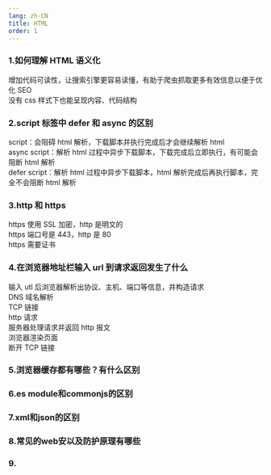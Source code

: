 ```yaml
---
lang: zh-CN
title: HTML
order: 1
---
```


### 1.如何理解 HTML 语义化

增加代码可读性，让搜索引擎更容易读懂，有助于爬虫抓取更多有效信息以便于优化 SEO  
没有 css 样式下也能呈现内容、代码结构

### 2.script 标签中 defer 和 async 的区别

script：会阻碍 html 解析，下载脚本并执行完成后才会继续解析 html  
async script：解析 html 过程中异步下载脚本，下载完成后立即执行，有可能会阻断 html 解析   
defer script：解析 html 过程中异步下载脚本，html 解析完成后再执行脚本，完全不会阻断 html 解析

### 3.http 和 https

https 使用 SSL 加密，http 是明文的  
https 端口号是 443，http 是 80  
https 需要证书

### 4.在浏览器地址栏输入 url 到请求返回发生了什么

输入 utl 后浏览器解析出协议、主机、端口等信息，并构造请求  
DNS 域名解析  
TCP 链接  
http 请求  
服务器处理请求并返回 http 报文  
浏览器渲染页面  
断开 TCP 链接

### 5.浏览器缓存都有哪些？有什么区别

### 6.es module和commonjs的区别

### 7.xml和json的区别

### 8.常见的web安以及防护原理有哪些

### 9.